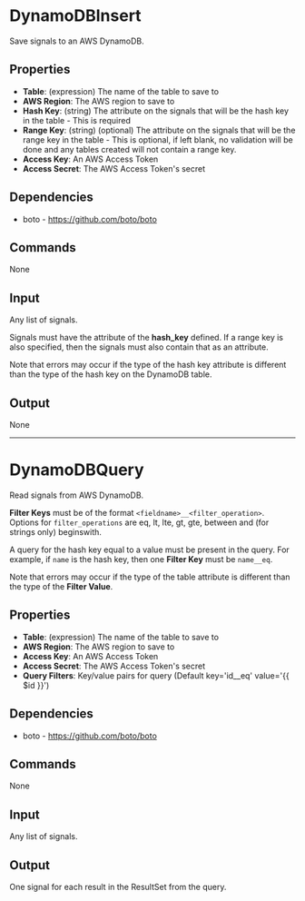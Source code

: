 DynamoDBInsert
==============

Save signals to an AWS DynamoDB.

Properties
----------

 - **Table**: (expression) The name of the table to save to
 - **AWS Region**: The AWS region to save to
 - **Hash Key**: (string) The attribute on the signals that will be the hash key in the table - This is required
 - **Range Key**: (string) (optional) The attribute on the signals that will be the range key in the table - This is optional, if left blank, no validation will be done and any tables created will not contain a range key.
 - **Access Key**: An AWS Access Token
 - **Access Secret**: The AWS Access Token's secret


Dependencies
------------

 * boto - https://github.com/boto/boto

Commands
--------
None

Input
-----
Any list of signals.

Signals must have the attribute of the **hash_key** defined. If a range key is also specified, then the signals must also contain that as an attribute.

Note that errors may occur if the type of the hash key attribute is different than the type of the hash key on the DynamoDB table.

Output
------
None

-------------------------------------------------------------------------------

DynamoDBQuery
=============

Read signals from AWS DynamoDB.

**Filter Keys** must be of the format `<fieldname>__<filter_operation>`. Options for `filter_operations` are eq, lt, lte, gt, gte, between and (for strings only) beginswith.

A query for the hash key equal to a value must be present in the query. For example, if `name` is the hash key, then one **Filter Key** must be `name__eq`.

Note that errors may occur if the type of the table attribute is different than the type of the **Filter Value**.

Properties
----------

 - **Table**: (expression) The name of the table to save to
 - **AWS Region**: The AWS region to save to
 - **Access Key**: An AWS Access Token
 - **Access Secret**: The AWS Access Token's secret
 - **Query Filters**: Key/value pairs for query (Default key='id__eq' value='{{ $id }}')


Dependencies
------------

 * boto - https://github.com/boto/boto

Commands
--------
None

Input
-----
Any list of signals.

Output
------
One signal for each result in the ResultSet from the query.
